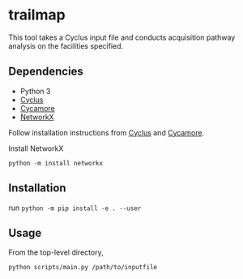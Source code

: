 # trailmap

This tool takes a Cyclus input file and conducts acquisition pathway analysis on the facilities specified.

## Dependencies

* Python 3
* [Cyclus](https://github.com/cyclus/cyclus)
* [Cycamore](https://github.com/cyclus/cycamore)
* [NetworkX](https://networkx.github.io/)

Follow installation instructions from [Cyclus](https://github.com/cyclus/cyclus) and [Cycamore](https://github.com/cyclus/cycamore).

Install NetworkX

`python -m install networkx`

## Installation

run `python -m pip install -e . --user`

## Usage

From the top-level directory,

`python scripts/main.py /path/to/inputfile`

